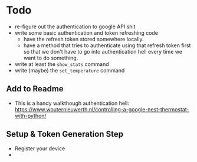 # Todo

- re-figure out the authentication to google API shit
- write some basic authentication and token refreshing code
  - have the refresh token stored somewhere locally.
  - have a method that tries to authenticate using that refresh token first so that we don't have to go into authentication hell every time we want to do something.
- write at least the `show_stats` command
- write (maybe) the `set_temperature` command

## Add to Readme

- This is a handy walkthough authentication hell: https://www.wouternieuwerth.nl/controlling-a-google-nest-thermostat-with-python/

## Setup & Token Generation Step

- Register your device
-

